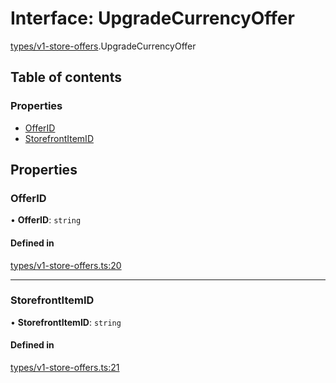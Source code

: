 # Interface: UpgradeCurrencyOffer

[types/v1-store-offers](../modules/types_v1_store_offers.md).UpgradeCurrencyOffer

## Table of contents

### Properties

- [OfferID](types_v1_store_offers.UpgradeCurrencyOffer.md#offerid)
- [StorefrontItemID](types_v1_store_offers.UpgradeCurrencyOffer.md#storefrontitemid)

## Properties

### OfferID

• **OfferID**: `string`

#### Defined in

[types/v1-store-offers.ts:20](https://github.com/jameslinimk/unofficial-valorant-api/blob/fe67431/package/src/types/v1-store-offers.ts#L20)

___

### StorefrontItemID

• **StorefrontItemID**: `string`

#### Defined in

[types/v1-store-offers.ts:21](https://github.com/jameslinimk/unofficial-valorant-api/blob/fe67431/package/src/types/v1-store-offers.ts#L21)
